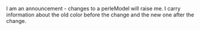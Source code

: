 I am an announcement - changes to a perleModel will raise me. I carry information about the old color before the change and the new one after the change.
